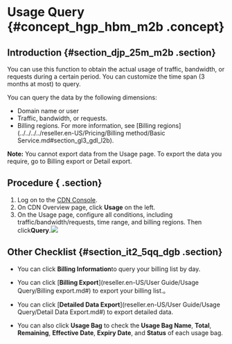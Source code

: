 # Usage Query {#concept_hgp_hbm_m2b .concept}

## Introduction {#section_djp_25m_m2b .section}

You can use this function to obtain the actual usage of traffic, bandwidth, or requests during a certain period. You can customize the time span \(3 months at most\) to query. 

You can query the data by the following dimensions:

-   Domain name or user
-   Traffic, bandwidth, or requests.
-   Billing regions. For more information, see [Billing regions](../../../../reseller.en-US/Pricing/Billing method/Basic Service.md#section_gl3_gdl_l2b).

**Note:** You cannot export data from the Usage page. To export the data you require, go to Billing export or Detail export.

## Procedure { .section}

1.  Log on to the [CDN Console](https://cdn.console.aliyun.com).
2.  On CDN Overview page, click **Usage** on the left.
3.  On the Usage page, configure all conditions, including traffic/bandwidth/requests, time range, and billing regions. Then click**Query**.![](http://static-aliyun-doc.oss-cn-hangzhou.aliyuncs.com/assets/img/15905/15450357788923_en-US.png)

## Other Checklist {#section_it2_5qq_dgb .section}

-   You can click **Billing Information**to query your billing list by day.

-   You can click [**Billing Export**](reseller.en-US/User Guide/Usage Query/Billing export.md#) to export your billing list.。

-   You can click [**Detailed Data Export**](reseller.en-US/User Guide/Usage Query/Detail Data Export.md#) to export detailed data.

-   You can also click **Usage Bag** to check the **Usage Bag Name**, **Total**, **Remaining**, **Effective Date**, **Expiry Date**, and **Status** of each usage bag.


